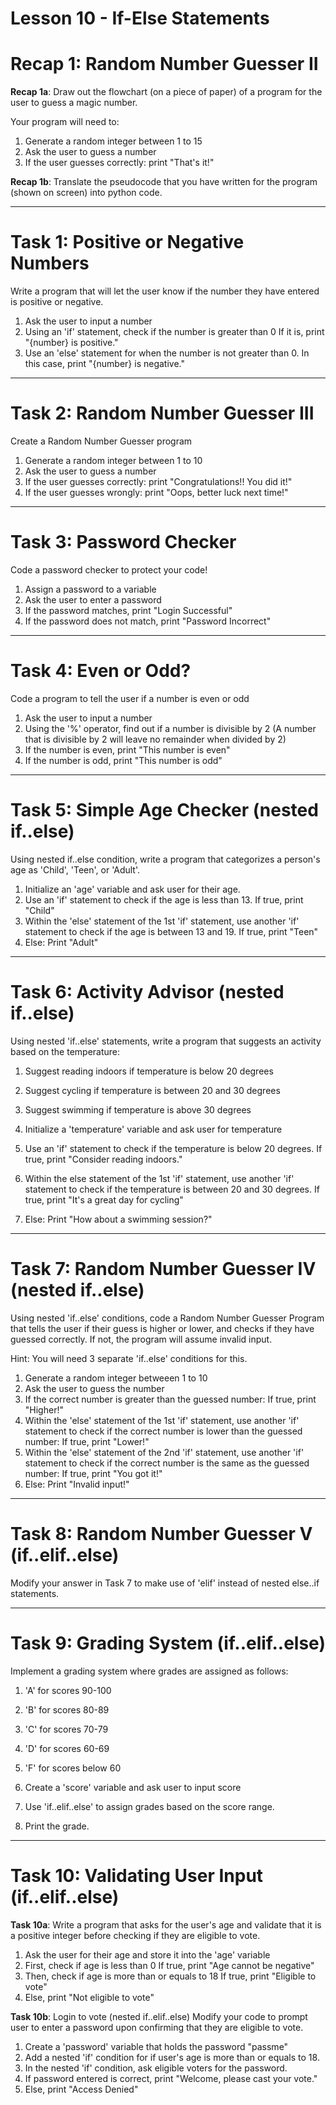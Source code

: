 # Lesson 10 - If-Else Statements

# Recap 1: Random Number Guesser II
**Recap 1a**:
Draw out the flowchart (on a piece of paper) of a program for the
user to guess a magic number.

Your program will need to:
1. Generate a random integer between 1 to 15
2. Ask the user to guess a number
3. If the user guesses correctly:
    print "That's it!"

**Recap 1b**:
Translate the pseudocode that you have written for the
program (shown on screen) into python code.

-------------------------------------------------------------------

# Task 1: Positive or Negative Numbers
Write a program that will let the user know if the number they
have entered is positive or negative.

1. Ask the user to input a number
2. Using an 'if' statement, check if the number is greater than 0
        If it is, print "{number} is positive."
3. Use an 'else' statement for when the number is not greater than 0.
        In this case, print "{number} is negative."

-------------------------------------------------------------------

# Task 2: Random Number Guesser III
Create a Random Number Guesser program

1. Generate a random integer between 1 to 10
2. Ask the user to guess a number
3. If the user guesses correctly:
    print "Congratulations!! You did it!"
4. If the user guesses wrongly: 
    print "Oops, better luck next time!"

-------------------------------------------------------------------

# Task 3: Password Checker
Code a password checker to protect your code!

1. Assign a password to a variable
2. Ask the user to enter a password
3. If the password matches, print "Login Successful"
4. If the password does not match, print "Password Incorrect"

-------------------------------------------------------------------

# Task 4: Even or Odd?
Code a program to tell the user if a number is even or odd

1. Ask the user to input a number
2. Using the '%' operator, find out if a number is divisible by 2
   (A number that is divisible by 2 will leave no remainder when
   divided by 2)
3. If the number is even, print "This number is even"
4. If the number is odd, print "This number is odd"

-------------------------------------------------------------------

# Task 5: Simple Age Checker (nested if..else)
Using nested if..else condition, write a program that categorizes
a person's age as 'Child', 'Teen', or 'Adult'.

1. Initialize an 'age' variable and ask user for their age.
2. Use an 'if' statement to check if the age is less than 13.
        If true, print "Child"
3. Within the 'else' statement of the 1st 'if' statement, use
   another 'if' statement to check if the age is between 13 and 19.
        If true, print "Teen"
4. Else:
        Print "Adult"

-------------------------------------------------------------------

# Task 6: Activity Advisor (nested if..else)
Using nested 'if..else' statements, write a program that suggests
an activity based on the temperature:
1. Suggest reading indoors if temperature is below 20 degrees
2. Suggest cycling if temperature is between 20 and 30 degrees
3. Suggest swimming if temperature is above 30 degrees

1. Initialize a 'temperature' variable and ask user for temperature
2. Use an 'if' statement to check if the temperature is below 20
   degrees.
        If true, print "Consider reading indoors."
3. Within the else statement of the 1st 'if' statement, use another
   'if' statement to check if the temperature is between
   20 and 30 degrees.
        If true, print "It's a great day for cycling"
4. Else:
        Print "How about a swimming session?"

-------------------------------------------------------------------

# Task 7: Random Number Guesser IV (nested if..else)
Using nested 'if..else' conditions, code a Random Number Guesser
Program that tells the user if their guess is higher or lower,
and checks if they have guessed correctly. If not, the program
will assume invalid input.

Hint: You will need 3 separate 'if..else' conditions for this.

1. Generate a random integer betweeen 1 to 10
2. Ask the user to guess the number
3. If the correct number is greater than the guessed number:
        If true, print "Higher!"
4. Within the 'else' statement of the 1st 'if' statement, use
   another 'if' statement to check if the correct number is lower
   than the guessed number:
        If true, print "Lower!"
5. Within the 'else' statement of the 2nd 'if' statement, use
   another 'if' statement to check if the correct number is the
   same as the guessed number:
        If true, print "You got it!"
6. Else:
        Print "Invalid input!"

-------------------------------------------------------------------

# Task 8: Random Number Guesser V (if..elif..else)
Modify your answer in Task 7 to make use of 'elif' instead of
nested else..if statements.

-------------------------------------------------------------------

# Task 9: Grading System (if..elif..else)
Implement a grading system where grades are assigned as follows:
1. 'A' for scores 90-100
2. 'B' for scores 80-89
3. 'C' for scores 70-79
4. 'D' for scores 60-69
5. 'F' for scores below 60

1. Create a 'score' variable and ask user to input score
2. Use 'if..elif..else' to assign grades based on the score
   range.
3. Print the grade.

-------------------------------------------------------------------

# Task 10: Validating User Input (if..elif..else)
**Task 10a**:
Write a program that asks for the user's age and validate that it
is a positive integer before checking if they are eligible to vote.

1. Ask the user for their age and store it into the 'age' variable
2. First, check if age is less than 0
        If true, print "Age cannot be negative"
3. Then, check if age is more than or equals to 18
        If true, print "Eligible to vote"
4. Else, print "Not eligible to vote"

**Task 10b**: Login to vote (nested if..elif..else)
Modify your code to prompt user to enter a password upon confirming
that they are eligible to vote.

1. Create a 'password' variable that holds the password "passme"
2. Add a nested 'if' condition for if user's age is more than or
   equals to 18.
3. In the nested 'if' condition, ask eligible voters for the
   password.
4. If password entered is correct, print "Welcome, please cast your
   vote."
5. Else, print "Access Denied"